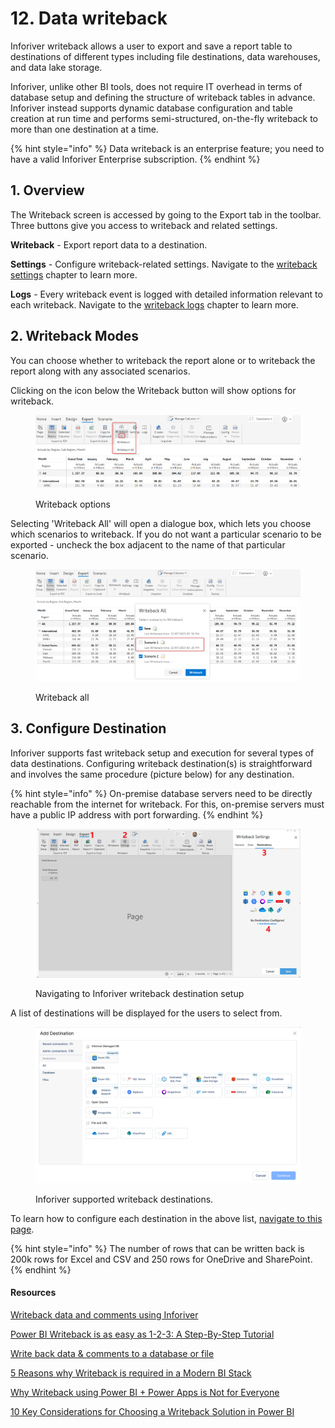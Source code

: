# 12. Data writeback

Inforiver writeback allows a user to export and save a report table to destinations of different types including file destinations, data warehouses, and data lake storage.&#x20;

Inforiver, unlike other BI tools, does not require IT overhead in terms of database setup and defining the structure of writeback tables in advance. Inforiver instead supports dynamic database configuration and table creation at run time and performs semi-structured, on-the-fly writeback to more than one destination at a time.

{% hint style="info" %}
Data writeback is an enterprise feature; you need to have a valid Inforiver Enterprise subscription.
{% endhint %}

## 1. Overview

The Writeback screen is accessed by going to the Export tab in the toolbar. Three buttons give you access to writeback and related settings.&#x20;

**Writeback** - Export report data to a destination.&#x20;

**Settings** - Configure writeback-related settings. Navigate to the [writeback settings](settings/) chapter to learn more.&#x20;

**Logs** - Every writeback event is logged with detailed information relevant to each writeback. Navigate to the [writeback logs](logs.md) chapter to learn more.



## 2. Writeback Modes

You can choose whether to writeback the report alone or to writeback the report along with any associated scenarios.&#x20;

Clicking on the icon below the Writeback button will show options for writeback.

<figure><img src="../../.gitbook/assets/image (14) (2) (1).png" alt=""><figcaption><p>Writeback options</p></figcaption></figure>

Selecting 'Writeback All' will open a dialogue box, which lets you choose which scenarios to writeback. If you do not want a particular scenario to be exported - uncheck the box adjacent to the name of that particular scenario.

<figure><img src="../../.gitbook/assets/image (16) (3) (1).png" alt=""><figcaption><p>Writeback all</p></figcaption></figure>

## 3. Configure Destination

Inforiver supports fast writeback setup and execution for several types of data destinations. Configuring writeback destination(s) is straightforward and involves the same procedure (picture below) for any destination.

{% hint style="info" %}
On-premise database servers need to be directly reachable from the internet for writeback. For this, on-premise servers must have a public IP address with port forwarding.
{% endhint %}

<figure><img src="../../.gitbook/assets/image (37) (1).png" alt=""><figcaption><p>Navigating to Inforiver writeback destination setup</p></figcaption></figure>

&#x20;A list of destinations will be displayed for the users to select from.&#x20;

<figure><img src="../../.gitbook/assets/image (74).png" alt=""><figcaption><p>Inforiver supported writeback destinations.</p></figcaption></figure>



To learn how to configure each destination in the above list, [navigate to this page](destinations/#overview).&#x20;

{% hint style="info" %}
The number of rows that can be written back is 200k rows for Excel and CSV and 250 rows for OneDrive and SharePoint.
{% endhint %}

#### Resources

[Writeback data and comments using Inforiver](https://inforiver.com/writeback-powerbi/)

[Power BI Writeback is as easy as 1-2-3: A Step-By-Step Tutorial](https://inforiver.com/blog/writeback/power-bi-data-writeback-123-step-by-step-tutorial/)

[Write back data & comments to a database or file](https://inforiver.com/blog/writeback/write-back-data-comments-database-file-powerbi/)

[5 Reasons why Writeback is required in a Modern BI Stack](https://inforiver.com/blog/writeback/5-reasons-why-writeback-is-required-in-a-modern-bi-stack/)

[Why Writeback using Power BI + Power Apps is Not for Everyone](https://inforiver.com/blog/writeback/writeback-using-powerbi-powerapps-not-for-everyone/)

[10 Key Considerations for Choosing a Writeback Solution in Power BI](https://inforiver.com/blog/writeback/writeback-power-bi-10-key-considerations/)
